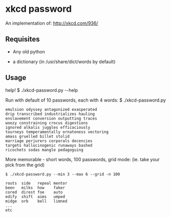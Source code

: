 xkcd password
=============

An implementation of:
http://xkcd.com/936/

Requisites
----------
- Any old python

- a dictionary (in /usr/share/dict/words by default)

Usage
-----
help!
    $ ./xkcd-password.py --help

Run with default of 10 passwords, each with 4 words:
    $ ./xkcd-password.py

    emulsion odyssey antagonized exasperated
    drip transcribed industrializes hauling
    enslavement conversion outputting traces
    woozy constraining crocus digestions
    ignored alkalis juggles efficaciously
    tourneys temperamentally ornateness vectoring
    amass gruelled billet stolid
    marriage perjurers corporals decencies
    targets hallucinogenic runaways bashed
    ricochets sodas mangle pedagoguing

More memorable - short words, 100 passwords, grid mode:
(ie. take your pick from the grid)

    $ ./xkcd-password.py --min 3 --max 6 --grid -n 100

    routs  side   repeal mentor
    been   milks  how    faker 
    cored  direst foe    auto  
    edify  shift  aims   umped 
    midge  orb    bell   limned
    ...
    etc
